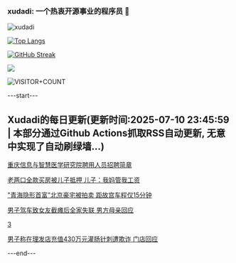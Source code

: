 ### xudadi: 一个热衷开源事业的程序员 👋

![xudadi](https://github-readme-stats-git-masterorgs-github-readme-stats-team.vercel.app/api?username=xudadi)

[![Top Langs](https://github-readme-stats.vercel.app/api/top-langs/?username=xudadi)](https://github.com/anuraghazra/github-readme-stats)

[![GitHub Streak](https://streak-stats.demolab.com?user=xudadi&locale=zh_Hans)](https://git.io/streak-stats)

![](https://raw.githubusercontent.com/xudadi/xudadi/main/assets/github-contribution-grid-snake.svg)

![VISITOR+COUNT](https://komarev.com/ghpvc/?username=xudadi&label=VISITOR+COUNT)


---start---

## Xudadi的每日更新(更新时间:2025-07-10 23:45:59 | 本部分通过Github Actions抓取RSS自动更新, 无意中实现了自动刷绿墙...)

[重庆信息与智慧医学研究院聘用人员招聘简章](https://www.gongkaoleida.com/article/2503456)

[老两口全款买房被儿子抵押 儿子：我妈管我工资](https://m.163.com/news/article/K441EM8J0534P59R.html)

["青海隐形首富"北京豪宅被拍卖 距故宫车程仅15分钟](https://m.163.com/news/article/K43V7I1B051492T3.html)

[男子驾车致女友截瘫后全家失联 男方母亲回应](https://m.163.com/news/article/K43UE2KS051492T3.html)

[3](https://m.163.com/touch/news/sub/domestic)

[男子称在理发店充值430万元灌肠针刺遭欺诈 门店回应](https://m.163.com/news/article/K43TS3200534P59R.html)

---end---
